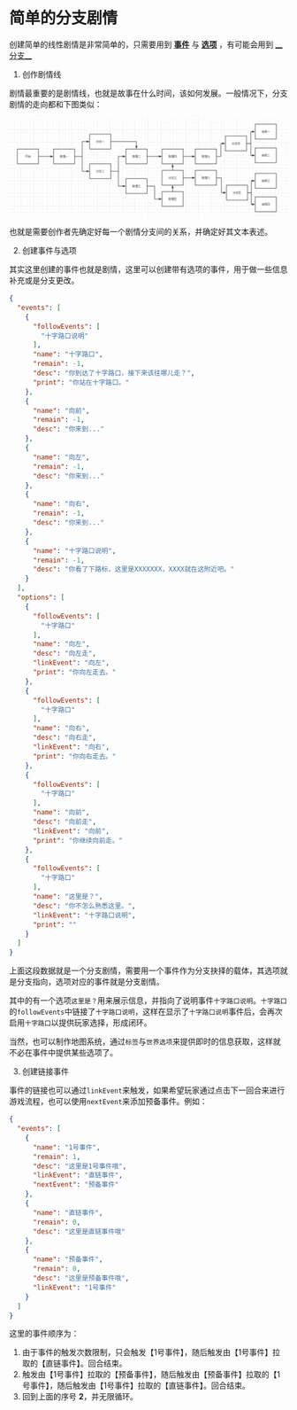 # 简单的分支剧情

创建简单的线性剧情是非常简单的，只需要用到 [__事件__](../domain/event.md) 与  [__选项__](../domain/option.md) ，有可能会用到 [__
分支__](../domain/branch.md)

1. 创作剧情线

剧情最重要的是剧情线，也就是故事在什么时间，该如何发展。一般情况下，分支剧情的走向都和下图类似：

![简单剧情线](images/简单剧情线.png)

也就是需要创作者先确定好每一个剧情分支间的关系，并确定好其文本表述。

2. 创建事件与选项

其实这里创建的事件也就是剧情，这里可以创建带有选项的事件，用于做一些信息补充或是分支更改。

```json
{
  "events": [
    {
      "followEvents": [
        "十字路口说明"
      ],
      "name": "十字路口",
      "remain": -1,
      "desc": "你到达了十字路口，接下来该往哪儿走？",
      "print": "你站在十字路口。"
    },
    {
      "name": "向前",
      "remain": -1,
      "desc": "你来到..."
    },
    {
      "name": "向左",
      "remain": -1,
      "desc": "你来到..."
    },
    {
      "name": "向右",
      "remain": -1,
      "desc": "你来到..."
    },
    {
      "name": "十字路口说明",
      "remain": -1,
      "desc": "你看了下路标，这里是XXXXXXX，XXXX就在这附近吧。"
    }
  ],
  "options": [
    {
      "followEvents": [
        "十字路口"
      ],
      "name": "向左",
      "desc": "向左走",
      "linkEvent": "向左",
      "print": "你向左走去。"
    },
    {
      "followEvents": [
        "十字路口"
      ],
      "name": "向右",
      "desc": "向右走",
      "linkEvent": "向右",
      "print": "你向右走去。"
    },
    {
      "followEvents": [
        "十字路口"
      ],
      "name": "向前",
      "desc": "向前走",
      "linkEvent": "向前",
      "print": "你继续向前走。"
    },
    {
      "followEvents": [
        "十字路口"
      ],
      "name": "这里是？",
      "desc": "你不怎么熟悉这里。",
      "linkEvent": "十字路口说明",
      "print": ""
    }
  ]
}
```

上面这段数据就是一个分支剧情，需要用一个事件作为分支抉择的载体，其选项就是分支指向，选项对应的事件就是分支剧情。

其中的有一个选项`这里是？`用来展示信息，并指向了说明事件`十字路口说明`。`十字路口`的`followEvents`中链接了`十字路口说明`，这样在显示了`十字路口说明`事件后，会再次启用`十字路口`以提供玩家选择，形成闭环。

当然，也可以制作地图系统，通过`标签`与`世界选项`来提供即时的信息获取，这样就不必在事件中提供某些选项了。

3. 创建链接事件

事件的链接也可以通过`linkEvent`来触发，如果希望玩家通过点击下一回合来进行游戏流程，也可以使用`nextEvent`来添加预备事件。例如：

```json
{
  "events": [
    {
      "name": "1号事件",
      "remain": 1,
      "desc": "这里是1号事件哦",
      "linkEvent": "直链事件",
      "nextEvent": "预备事件"
    },
    {
      "name": "直链事件",
      "remain": 0,
      "desc": "这里是直链事件哦"
    },
    {
      "name": "预备事件",
      "remain": 0,
      "desc": "这里是预备事件哦",
      "linkEvent": "1号事件"
    }
  ]
}
```

这里的事件顺序为：

1. 由于事件的触发次数限制，只会触发【1号事件】，随后触发由【1号事件】拉取的【直链事件】。回合结束。
2. 触发由【1号事件】拉取的【预备事件】，随后触发由【预备事件】拉取的【1号事件】，随后触发由【1号事件】拉取的【直链事件】。回合结束。
3. 回到上面的序号 __2__，并无限循环。